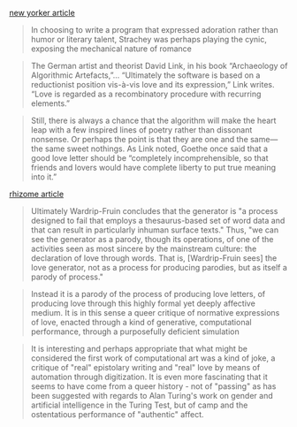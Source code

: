 [new yorker article](https://www.newyorker.com/tech/annals-of-technology/christopher-stracheys-nineteen-fifties-love-machine)

> In choosing to write a program that expressed adoration rather than humor or literary talent, Strachey was perhaps playing the cynic, exposing the mechanical nature of romance

> The German artist and theorist David Link, in his book “Archaeology of Algorithmic Artefacts,”...
>  “Ultimately the software is based on a reductionist position vis-à-vis love and its expression,” Link writes. “Love is regarded as a recombinatory procedure with recurring elements.”


> Still, there is always a chance that the algorithm will make the heart leap with a few inspired lines of poetry rather than dissonant nonsense. Or perhaps the point is that they are one and the same—the same sweet nothings. As Link noted, Goethe once said that a good love letter should be “completely incomprehensible, so that friends and lovers would have complete liberty to put true meaning into it.”


[rhizome article](https://rhizome.org/editorial/2013/apr/9/queer-history-computing-part-three/)
> Ultimately Wardrip-Fruin concludes that the generator is "a process designed to fail that employs a thesaurus-based set of word data and that can result in particularly inhuman surface texts." Thus, "we can see the generator as a parody, though its operations, of one of the activities seen as most sincere by the mainstream culture: the declaration of love through words. That is, [Wardrip-Fruin sees] the love generator, not as a process for producing parodies, but as itself a parody of process."

> Instead it is a parody of the process of producing love letters, of producing love through this highly formal yet deeply affective medium. It is in this sense a queer critique of normative expressions of love, enacted through a kind of generative, computational performance, through a purposefully deficient simulation

> It is interesting and perhaps appropriate that what might be considered the first work of computational art was a kind of joke, a critique of "real" epistolary writing and "real" love by means of automation through digitization. It is even more fascinating that it seems to have come from a queer history - not of "passing" as has been suggested with regards to Alan Turing's work on gender and artificial intelligence in the Turing Test, but of camp and the ostentatious performance of "authentic" affect.
